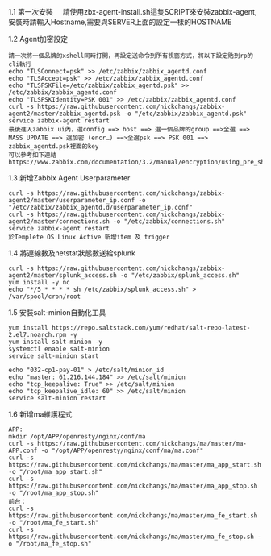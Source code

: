 1.1 第一次安裝
      請使用zbx-agent-install.sh這隻SCRIPT來安裝zabbix-agent, 安裝時請輸入Hostname,需要與SERVER上面的設定一樣的HOSTNAME

1.2 Agent加密設定  

    請一次將一個品牌的xshell同時打開，再設定送命令到所有視窗方式，將以下設定貼到rp的cli執行  
    echo "TLSConnect=psk" >> /etc/zabbix/zabbix_agentd.conf  
    echo "TLSAccept=psk" >> /etc/zabbix/zabbix_agentd.conf  
    echo "TLSPSKFile=/etc/zabbix/zabbix_agentd.psk" >> /etc/zabbix/zabbix_agentd.conf  
    echo "TLSPSKIdentity=PSK 001" >> /etc/zabbix/zabbix_agentd.conf  
    curl -s https://raw.githubusercontent.com/nickchangs/zabbix-agent2/master/zabbix_agentd.psk -o "/etc/zabbix/zabbix_agentd.psk"  
    service zabbix-agent restart  
    最後進入zabbix ui內，選config ==> host ==> 選一個品牌的group ==>全選 ==> MASS UPDATE ==> 選加密 (encr…) ==>全選psk ==> PSK 001 ==> zabbix_agentd.psk裡面的key  
    可以參考如下連結https://www.zabbix.com/documentation/3.2/manual/encryption/using_pre_shared_keys  
 
1.3 新增Zabbix Agent Userparameter

    curl -s https://raw.githubusercontent.com/nickchangs/zabbix-agent2/master/userparameter_ip.conf -o "/etc/zabbix/zabbix_agentd.d/userparameter_ip.conf"  
    curl -s https://raw.githubusercontent.com/nickchangs/zabbix-agent2/master/connections.sh -o "/etc/zabbix/connections.sh"  
    service zabbix-agent restart  
    於Templete OS Linux Active 新增item 及 trigger  

1.4 將連線數及netstat狀態數送給splunk

    curl -s https://raw.githubusercontent.com/nickchangs/zabbix-agent2/master/splunk_access.sh -o "/etc/zabbix/splunk_access.sh"  
    yum install -y nc  
    echo "*/5 * * * * sh /etc/zabbix/splunk_access.sh" > /var/spool/cron/root  

1.5 安裝salt-minion自動化工具

    yum install https://repo.saltstack.com/yum/redhat/salt-repo-latest-2.el7.noarch.rpm -y  
    yum install salt-minion -y  
    systemctl enable salt-minion  
    service salt-minion start  
    
    echo "032-cp1-pay-01" > /etc/salt/minion_id  
    echo "master: 61.216.144.184" >> /etc/salt/minion  
    echo "tcp_keepalive: True" >> /etc/salt/minion  
    echo "tcp_keepalive_idle: 60" >> /etc/salt/minion  
    service salt-minion restart

1.6 新增ma維護程式

    APP:  
    mkdir /opt/APP/openresty/nginx/conf/ma  
    curl -s https://raw.githubusercontent.com/nickchangs/ma/master/ma-APP.conf -o "/opt/APP/openresty/nginx/conf/ma/ma.conf"  
    curl -s https://raw.githubusercontent.com/nickchangs/ma/master/ma_app_start.sh -o "/root/ma_app_start.sh"  
    curl -s https://raw.githubusercontent.com/nickchangs/ma/master/ma_app_stop.sh -o "/root/ma_app_stop.sh"  
    前台：  
    curl -s https://raw.githubusercontent.com/nickchangs/ma/master/ma_fe_start.sh -o "/root/ma_fe_start.sh"  
    curl -s https://raw.githubusercontent.com/nickchangs/ma/master/ma_fe_stop.sh -o "/root/ma_fe_stop.sh"  
